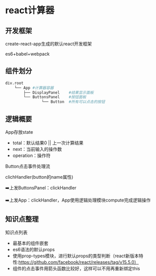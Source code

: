 # react计算器
## 开发框架
create-react-app生成的默认react开发框架

es6+babel+webpack

## 组件划分
```bash
div.root
	└── App	#计算器容器
        ├── DisplayPanel	#结果显示面板
        └── ButtonsPanel	#按钮面板
        		└── Button	#所有可以点击的按钮
```
## 逻辑概要
App存放state

* total：默认结果0 || 上一次计算结果
* next：当前输入的操作数
* operation：操作符

Button点击事件处理流

clichHandler(button的name属性)

➡️上发ButtonsPanel：clickHandler

➡️上发App：clickHandler，App使用逻辑处理模块compute完成逻辑操作

## 知识点整理

知识点列表

* 最基本的组件嵌套
* es6语法的默认props
* 使用prop-types模块，进行默认props的类型判断（react新版本特性:https://github.com/facebook/react/releases/tag/v15.5.0）
* 组件的点击事件用箭头函数比较好，这样可以不用再重新绑定this
